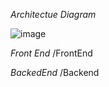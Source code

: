 *Architectue Diagram*

![image](https://github.com/user-attachments/assets/ead0962e-cc67-433b-9aaa-b787e691b60f)

*Front End*
/FrontEnd

*BackedEnd*
/Backend
